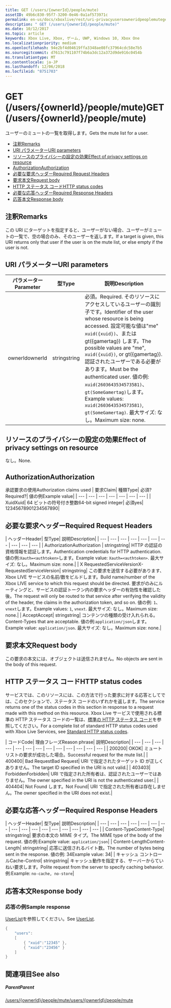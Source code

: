 ```yaml
---
title: GET (/users/{ownerId}/people/mute)
assetID: 49b6c830-95f7-3200-0e46-0a1af573971c
permalink: en-us/docs/xboxlive/rest/uri-privacyusersowneridpeoplemuteget.html
description: " GET (/users/{ownerId}/people/mute)"
ms.date: 10/12/2017
ms.topic: article
keywords: Xbox Live, Xbox, ゲーム, UWP, Windows 10, Xbox One
ms.localizationpriority: medium
ms.openlocfilehash: 94e2bf4d04619ffa3348ae08fc37964cdc58e7b5
ms.sourcegitcommit: d7613c791107f74b6a3dc12a372d9de916c0454b
ms.translationtype: MT
ms.contentlocale: ja-JP
ms.lasthandoff: 12/06/2018
ms.locfileid: "8751703"
---
```

# <a name="get-usersowneridpeoplemute"></a><span data-ttu-id="3cb44-104">GET (/users/{ownerId}/people/mute)</span><span class="sxs-lookup"><span data-stu-id="3cb44-104">GET (/users/{ownerId}/people/mute)</span></span>
<span data-ttu-id="3cb44-105">ユーザーのミュートの一覧を取得します。</span><span class="sxs-lookup"><span data-stu-id="3cb44-105">Gets the mute list for a user.</span></span>

  * [<span data-ttu-id="3cb44-106">注釈</span><span class="sxs-lookup"><span data-stu-id="3cb44-106">Remarks</span></span>](#ID4EQ)
  * [<span data-ttu-id="3cb44-107">URI パラメーター</span><span class="sxs-lookup"><span data-stu-id="3cb44-107">URI parameters</span></span>](#ID4EZ)
  * [<span data-ttu-id="3cb44-108">リソースのプライバシーの設定の効果</span><span class="sxs-lookup"><span data-stu-id="3cb44-108">Effect of privacy settings on resource</span></span>](#ID4EEB)
  * [<span data-ttu-id="3cb44-109">Authorization</span><span class="sxs-lookup"><span data-stu-id="3cb44-109">Authorization</span></span>](#ID4ENB)
  * [<span data-ttu-id="3cb44-110">必要な要求ヘッダー</span><span class="sxs-lookup"><span data-stu-id="3cb44-110">Required Request Headers</span></span>](#ID4ESC)
  * [<span data-ttu-id="3cb44-111">要求本文</span><span class="sxs-lookup"><span data-stu-id="3cb44-111">Request body</span></span>](#ID4EPE)
  * [<span data-ttu-id="3cb44-112">HTTP ステータス コード</span><span class="sxs-lookup"><span data-stu-id="3cb44-112">HTTP status codes</span></span>](#ID4E1E)
  * [<span data-ttu-id="3cb44-113">必要な応答ヘッダー</span><span class="sxs-lookup"><span data-stu-id="3cb44-113">Required Response Headers</span></span>](#ID4E3G)
  * [<span data-ttu-id="3cb44-114">応答本文</span><span class="sxs-lookup"><span data-stu-id="3cb44-114">Response body</span></span>](#ID4ETAAC)

<a id="ID4EQ"></a>


## <a name="remarks"></a><span data-ttu-id="3cb44-115">注釈</span><span class="sxs-lookup"><span data-stu-id="3cb44-115">Remarks</span></span>

<span data-ttu-id="3cb44-116">この URI にターゲットを指定すると、ユーザーがない場合、ユーザーがミュートの一覧で、空の場合のみ、そのユーザーを返します。</span><span class="sxs-lookup"><span data-stu-id="3cb44-116">If a target is given, this URI returns only that user if the user is on the mute list, or else empty if the user is not.</span></span>

<a id="ID4EZ"></a>


## <a name="uri-parameters"></a><span data-ttu-id="3cb44-117">URI パラメーター</span><span class="sxs-lookup"><span data-stu-id="3cb44-117">URI parameters</span></span>

| <span data-ttu-id="3cb44-118">パラメーター</span><span class="sxs-lookup"><span data-stu-id="3cb44-118">Parameter</span></span>| <span data-ttu-id="3cb44-119">型</span><span class="sxs-lookup"><span data-stu-id="3cb44-119">Type</span></span>| <span data-ttu-id="3cb44-120">説明</span><span class="sxs-lookup"><span data-stu-id="3cb44-120">Description</span></span>|
| --- | --- | --- |
| <span data-ttu-id="3cb44-121">ownerId</span><span class="sxs-lookup"><span data-stu-id="3cb44-121">ownerId</span></span>| <span data-ttu-id="3cb44-122">string</span><span class="sxs-lookup"><span data-stu-id="3cb44-122">string</span></span>| <span data-ttu-id="3cb44-123">必須。</span><span class="sxs-lookup"><span data-stu-id="3cb44-123">Required.</span></span> <span data-ttu-id="3cb44-124">そのリソースにアクセスしているユーザーの識別子です。</span><span class="sxs-lookup"><span data-stu-id="3cb44-124">Identifier of the user whose resource is being accessed.</span></span> <span data-ttu-id="3cb44-125">設定可能な値は"me" <code>xuid({xuid})</code>、または gt({gamertag}) します。</span><span class="sxs-lookup"><span data-stu-id="3cb44-125">The possible values are "me", <code>xuid({xuid})</code>, or gt({gamertag}).</span></span> <span data-ttu-id="3cb44-126">認証されたユーザーである必要があります。</span><span class="sxs-lookup"><span data-stu-id="3cb44-126">Must be the authenticated user.</span></span> <span data-ttu-id="3cb44-127">値の例: <code>xuid(2603643534573581)</code>、<code>gt(SomeGamertag)</code>します。</span><span class="sxs-lookup"><span data-stu-id="3cb44-127">Example values: <code>xuid(2603643534573581)</code>, <code>gt(SomeGamertag)</code>.</span></span> <span data-ttu-id="3cb44-128">最大サイズ: なし。</span><span class="sxs-lookup"><span data-stu-id="3cb44-128">Maximum size: none.</span></span> |

<a id="ID4EEB"></a>


## <a name="effect-of-privacy-settings-on-resource"></a><span data-ttu-id="3cb44-129">リソースのプライバシーの設定の効果</span><span class="sxs-lookup"><span data-stu-id="3cb44-129">Effect of privacy settings on resource</span></span>

<span data-ttu-id="3cb44-130">なし。</span><span class="sxs-lookup"><span data-stu-id="3cb44-130">None.</span></span>

<a id="ID4ENB"></a>


## <a name="authorization"></a><span data-ttu-id="3cb44-131">Authorization</span><span class="sxs-lookup"><span data-stu-id="3cb44-131">Authorization</span></span>

<span data-ttu-id="3cb44-132">承認要求の使用</span><span class="sxs-lookup"><span data-stu-id="3cb44-132">Authorization claims used</span></span> | <span data-ttu-id="3cb44-133">要求</span><span class="sxs-lookup"><span data-stu-id="3cb44-133">Claim</span></span>| <span data-ttu-id="3cb44-134">種類</span><span class="sxs-lookup"><span data-stu-id="3cb44-134">Type</span></span>| <span data-ttu-id="3cb44-135">必須?</span><span class="sxs-lookup"><span data-stu-id="3cb44-135">Required?</span></span>| <span data-ttu-id="3cb44-136">値の例</span><span class="sxs-lookup"><span data-stu-id="3cb44-136">Example value</span></span>|
| --- | --- | --- | --- | --- | --- | --- |
| <span data-ttu-id="3cb44-137">Xuid</span><span class="sxs-lookup"><span data-stu-id="3cb44-137">Xuid</span></span>| <span data-ttu-id="3cb44-138">64 ビットの符号付き整数</span><span class="sxs-lookup"><span data-stu-id="3cb44-138">64-bit signed integer</span></span>| <span data-ttu-id="3cb44-139">必須</span><span class="sxs-lookup"><span data-stu-id="3cb44-139">yes</span></span>| <span data-ttu-id="3cb44-140">1234567890</span><span class="sxs-lookup"><span data-stu-id="3cb44-140">1234567890</span></span>|

<a id="ID4ESC"></a>


## <a name="required-request-headers"></a><span data-ttu-id="3cb44-141">必要な要求ヘッダー</span><span class="sxs-lookup"><span data-stu-id="3cb44-141">Required Request Headers</span></span>

| <span data-ttu-id="3cb44-142">ヘッダー</span><span class="sxs-lookup"><span data-stu-id="3cb44-142">Header</span></span>| <span data-ttu-id="3cb44-143">型</span><span class="sxs-lookup"><span data-stu-id="3cb44-143">Type</span></span>| <span data-ttu-id="3cb44-144">説明</span><span class="sxs-lookup"><span data-stu-id="3cb44-144">Description</span></span>|
| --- | --- | --- | --- | --- | --- | --- | --- | --- | --- |
| <span data-ttu-id="3cb44-145">Authorization</span><span class="sxs-lookup"><span data-stu-id="3cb44-145">Authorization</span></span> | <span data-ttu-id="3cb44-146">string</span><span class="sxs-lookup"><span data-stu-id="3cb44-146">string</span></span>| <span data-ttu-id="3cb44-147">HTTP の認証の資格情報を認証します。</span><span class="sxs-lookup"><span data-stu-id="3cb44-147">Authentication credentials for HTTP authentication.</span></span> <span data-ttu-id="3cb44-148">値の例:<code>Xauth=&lt;authtoken></code>します。</span><span class="sxs-lookup"><span data-stu-id="3cb44-148">Example value: <code>Xauth=&lt;authtoken></code>.</span></span> <span data-ttu-id="3cb44-149">最大サイズ: なし。</span><span class="sxs-lookup"><span data-stu-id="3cb44-149">Maximum size: none.</span></span>|
| <span data-ttu-id="3cb44-150">X RequestedServiceVersion</span><span class="sxs-lookup"><span data-stu-id="3cb44-150">X-RequestedServiceVersion</span></span>| <span data-ttu-id="3cb44-151">string</span><span class="sxs-lookup"><span data-stu-id="3cb44-151">string</span></span>| <span data-ttu-id="3cb44-152">この要求を送信する必要があります、Xbox LIVE サービスの名前/数をビルドします。</span><span class="sxs-lookup"><span data-stu-id="3cb44-152">Build name/number of the Xbox LIVE service to which this request should be directed.</span></span> <span data-ttu-id="3cb44-153">要求がのみにルーティングと、サービスの認証トークン内の要求ヘッダーの有効性を確認した後。</span><span class="sxs-lookup"><span data-stu-id="3cb44-153">The request will only be routed to that service after verifying the validity of the header, the claims in the authorization token, and so on.</span></span> <span data-ttu-id="3cb44-154">値の例: <code>1</code>、<code>vnext</code>します。</span><span class="sxs-lookup"><span data-stu-id="3cb44-154">Example values: <code>1</code>, <code>vnext</code>.</span></span> <span data-ttu-id="3cb44-155">最大サイズ: なし。</span><span class="sxs-lookup"><span data-stu-id="3cb44-155">Maximum size: none.</span></span>|
| <span data-ttu-id="3cb44-156">Accept</span><span class="sxs-lookup"><span data-stu-id="3cb44-156">Accept</span></span>| <span data-ttu-id="3cb44-157">string</span><span class="sxs-lookup"><span data-stu-id="3cb44-157">string</span></span>| <span data-ttu-id="3cb44-158">コンテンツの種類の受け入れられる。</span><span class="sxs-lookup"><span data-stu-id="3cb44-158">Content-Types that are acceptable.</span></span> <span data-ttu-id="3cb44-159">値の例:<code>application/json</code>します。</span><span class="sxs-lookup"><span data-stu-id="3cb44-159">Example value: <code>application/json</code>.</span></span> <span data-ttu-id="3cb44-160">最大サイズ: なし。</span><span class="sxs-lookup"><span data-stu-id="3cb44-160">Maximum size: none.</span></span>|

<a id="ID4EPE"></a>


## <a name="request-body"></a><span data-ttu-id="3cb44-161">要求本文</span><span class="sxs-lookup"><span data-stu-id="3cb44-161">Request body</span></span>

<span data-ttu-id="3cb44-162">この要求の本文には、オブジェクトは送信されません。</span><span class="sxs-lookup"><span data-stu-id="3cb44-162">No objects are sent in the body of this request.</span></span>

<a id="ID4E1E"></a>


## <a name="http-status-codes"></a><span data-ttu-id="3cb44-163">HTTP ステータス コード</span><span class="sxs-lookup"><span data-stu-id="3cb44-163">HTTP status codes</span></span>

<span data-ttu-id="3cb44-164">サービスでは、このリソースには、この方法で行った要求に対する応答としてでは、このセクションで、ステータス コードのいずれかを返します。</span><span class="sxs-lookup"><span data-stu-id="3cb44-164">The service returns one of the status codes in this section in response to a request made with this method on this resource.</span></span> <span data-ttu-id="3cb44-165">Xbox Live サービスで使用される標準の HTTP ステータス コードの一覧は、[標準の HTTP ステータス コード](../../additional/httpstatuscodes.md)を参照してください。</span><span class="sxs-lookup"><span data-stu-id="3cb44-165">For a complete list of standard HTTP status codes used with Xbox Live Services, see [Standard HTTP status codes](../../additional/httpstatuscodes.md).</span></span>

| <span data-ttu-id="3cb44-166">コード</span><span class="sxs-lookup"><span data-stu-id="3cb44-166">Code</span></span>| <span data-ttu-id="3cb44-167">理由フレーズ</span><span class="sxs-lookup"><span data-stu-id="3cb44-167">Reason phrase</span></span>| <span data-ttu-id="3cb44-168">説明</span><span class="sxs-lookup"><span data-stu-id="3cb44-168">Description</span></span>|
| --- | --- | --- | --- | --- | --- | --- | --- | --- | --- | --- | --- | --- |
| <span data-ttu-id="3cb44-169">200</span><span class="sxs-lookup"><span data-stu-id="3cb44-169">200</span></span>| <span data-ttu-id="3cb44-170">OK</span><span class="sxs-lookup"><span data-stu-id="3cb44-170">OK</span></span>| <span data-ttu-id="3cb44-171">ミュート リストの要求が成功した場合。</span><span class="sxs-lookup"><span data-stu-id="3cb44-171">Successful request for the mute list.</span></span>|
| <span data-ttu-id="3cb44-172">400</span><span class="sxs-lookup"><span data-stu-id="3cb44-172">400</span></span>| <span data-ttu-id="3cb44-173">Bad Request</span><span class="sxs-lookup"><span data-stu-id="3cb44-173">Bad Request</span></span>| <span data-ttu-id="3cb44-174">URI で指定されたターゲット ID が正しくありません。</span><span class="sxs-lookup"><span data-stu-id="3cb44-174">The target ID specified in the URI is not valid.</span></span>|
| <span data-ttu-id="3cb44-175">403</span><span class="sxs-lookup"><span data-stu-id="3cb44-175">403</span></span>| <span data-ttu-id="3cb44-176">Forbidden</span><span class="sxs-lookup"><span data-stu-id="3cb44-176">Forbidden</span></span>| <span data-ttu-id="3cb44-177">URI で指定された所有者は、認証されたユーザーではありません。</span><span class="sxs-lookup"><span data-stu-id="3cb44-177">The owner specified in the URI is not the authenticated user.</span></span>|
| <span data-ttu-id="3cb44-178">404</span><span class="sxs-lookup"><span data-stu-id="3cb44-178">404</span></span>| <span data-ttu-id="3cb44-179">Not Found します。</span><span class="sxs-lookup"><span data-stu-id="3cb44-179">Not Found</span></span>| <span data-ttu-id="3cb44-180">URI で指定された所有者は存在しません。</span><span class="sxs-lookup"><span data-stu-id="3cb44-180">The owner specified in the URI does not exist.</span></span>|

<a id="ID4E3G"></a>


## <a name="required-response-headers"></a><span data-ttu-id="3cb44-181">必要な応答ヘッダー</span><span class="sxs-lookup"><span data-stu-id="3cb44-181">Required Response Headers</span></span>

| <span data-ttu-id="3cb44-182">ヘッダー</span><span class="sxs-lookup"><span data-stu-id="3cb44-182">Header</span></span>| <span data-ttu-id="3cb44-183">型</span><span class="sxs-lookup"><span data-stu-id="3cb44-183">Type</span></span>| <span data-ttu-id="3cb44-184">説明</span><span class="sxs-lookup"><span data-stu-id="3cb44-184">Description</span></span>|
| --- | --- | --- | --- | --- | --- | --- | --- | --- | --- | --- | --- | --- | --- | --- | --- |
| <span data-ttu-id="3cb44-185">Content-Type</span><span class="sxs-lookup"><span data-stu-id="3cb44-185">Content-Type</span></span>| <span data-ttu-id="3cb44-186">string</span><span class="sxs-lookup"><span data-stu-id="3cb44-186">string</span></span>| <span data-ttu-id="3cb44-187">要求の本文の MIME タイプ。</span><span class="sxs-lookup"><span data-stu-id="3cb44-187">The MIME type of the body of the request.</span></span> <span data-ttu-id="3cb44-188">値の例:</span><span class="sxs-lookup"><span data-stu-id="3cb44-188">Example value:</span></span> <code>application/json</code>|
| <span data-ttu-id="3cb44-189">Content-Length</span><span class="sxs-lookup"><span data-stu-id="3cb44-189">Content-Length</span></span>| <span data-ttu-id="3cb44-190">string</span><span class="sxs-lookup"><span data-stu-id="3cb44-190">string</span></span>| <span data-ttu-id="3cb44-191">応答に送信されるバイト数。</span><span class="sxs-lookup"><span data-stu-id="3cb44-191">The number of bytes being sent in the response.</span></span> <span data-ttu-id="3cb44-192">値の例: 34</span><span class="sxs-lookup"><span data-stu-id="3cb44-192">Example value: 34</span></span>|
| <span data-ttu-id="3cb44-193">キャッシュ コントロール</span><span class="sxs-lookup"><span data-stu-id="3cb44-193">Cache-Control</span></span>| <span data-ttu-id="3cb44-194">string</span><span class="sxs-lookup"><span data-stu-id="3cb44-194">string</span></span>| <span data-ttu-id="3cb44-195">キャッシュ動作を指定する、サーバーからていねい要求します。</span><span class="sxs-lookup"><span data-stu-id="3cb44-195">Polite request from the server to specify caching behavior.</span></span> <span data-ttu-id="3cb44-196">例:</span><span class="sxs-lookup"><span data-stu-id="3cb44-196">Example:</span></span> <code>no-cache, no-store</code>|

<a id="ID4ETAAC"></a>


## <a name="response-body"></a><span data-ttu-id="3cb44-197">応答本文</span><span class="sxs-lookup"><span data-stu-id="3cb44-197">Response body</span></span>

<a id="ID4EZAAC"></a>


### <a name="sample-response"></a><span data-ttu-id="3cb44-198">応答の例</span><span class="sxs-lookup"><span data-stu-id="3cb44-198">Sample response</span></span>

<span data-ttu-id="3cb44-199">[UserList](../../json/json-userlist.md)を参照してください。</span><span class="sxs-lookup"><span data-stu-id="3cb44-199">See [UserList](../../json/json-userlist.md).</span></span>


```cpp
{
    "users":
    [
        { "xuid":"12345" },
        { "xuid":"23456" }
    ]
}

```


<a id="ID4EJBAC"></a>


## <a name="see-also"></a><span data-ttu-id="3cb44-200">関連項目</span><span class="sxs-lookup"><span data-stu-id="3cb44-200">See also</span></span>

<a id="ID4ELBAC"></a>


##### <a name="parent"></a><span data-ttu-id="3cb44-201">Parent</span><span class="sxs-lookup"><span data-stu-id="3cb44-201">Parent</span></span>

[<span data-ttu-id="3cb44-202">/users/{ownerId}/people/mute</span><span class="sxs-lookup"><span data-stu-id="3cb44-202">/users/{ownerId}/people/mute</span></span>](uri-privacyusersowneridpeoplemute.md)
